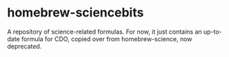 # homebrew-sciencebits

A repository of science-related formulas. For now, it just contains an up-to-date formula for CDO, copied over from homebrew-science, now deprecated. 